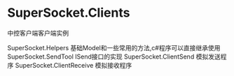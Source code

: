 # SuperSocket.Clients
中控客户端客户端实例

SuperSocket.Helpers 基础Model和一些常用的方法,c#程序可以直接继承使用
SuperSocket.SendTool ISend接口的实现
SuperSocket.ClientSend 模拟发送程序
SuperSocket.ClientReceive 模拟接收程序
